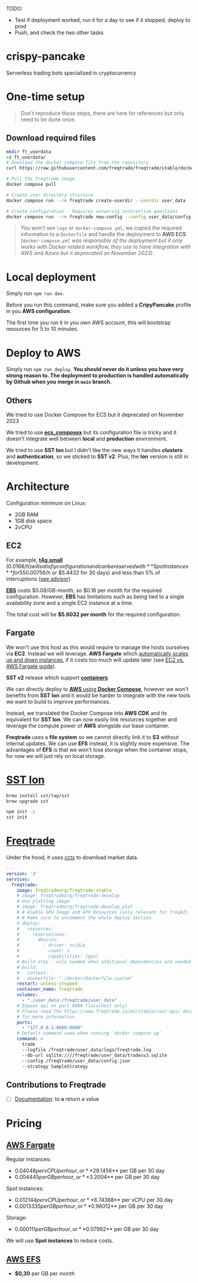 TODO:
- Test if deployment worked, run it for a day to see if it stopped, deploy to prod
- Push, and check the two other tasks

# crispy-pancake
Serverless trading bots specialized in cryptocurrency

# One-time setup
> Don't reproduce these steps, there are here for references but only need to be done once.

## Download required files
```sh
mkdir ft_userdata
cd ft_userdata/
# Download the docker-compose file from the repository
curl https://raw.githubusercontent.com/freqtrade/freqtrade/stable/docker-compose.yml -o docker-compose.yml

# Pull the freqtrade image
docker compose pull

# Create user directory structure
docker compose run --rm freqtrade create-userdir --userdir user_data

# Create configuration - Requires answering interactive questions
docker compose run --rm freqtrade new-config --config user_data/config.json
```

> You won't see `logs` or `docker-compose.yml`, we copied the required information to a `Dockerfile` and handle the deployment to **AWS ECS** *(`docker-compose.yml` was responsible of the deployment but it only works with Docker related workflow, they use to have integration with AWS and Azure but it deprecated on November 2023)*.

# Local deployment
Simply run `npm run dev`.

Before you run this command, make sure you added a **CripyPancake** profile in you **AWS configuration**.

The first time you run it in you own AWS account, this will bootstrap resources for 5 to 10 minutes.

# Deploy to AWS
Simply run `npm run deploy`. **You should never do it unless you have very strong reason to. The deployment to production is handled automatically by Github when you merge in `main` branch.**

## Others

We tried to use Docker Compose for ECS but it deprecated on November 2023

We tried to use [**ecs_composex**](https://github.com/compose-x/ecs_composex) but its configuration file is tricky and it doesn't integrate well between **local** and **production** environment.

We tried to use **SST Ion** but I didn't like the new ways it handles **clusters** and **authentication**, so we sticked to **SST v2**. Plus, the **Ion** version is still in development.

# Architecture
Configuration minimum on Linux:
- 2GB RAM
- 1GB disk space
- 2vCPU

## EC2
For example, [**t4g.small**](https://aws.amazon.com/ec2/pricing/on-demand/) ($0.0168/h) will satisfiy configuration and can be reserved with **Spot Instances** for 55% savings ($0.00756/h or $5.4432 for 30 days) and less than 5% of interruptions ([see advisor](https://aws.amazon.com/ec2/spot/instance-advisor/))

[**EBS**](https://aws.amazon.com/ebs/pricing/) costs $0.08/GB-month, so $0.16 per month for the required configuration. However, **EBS** has limitations such as being tied to a single availability zone and a single EC2 instance at a time. 

The total cost will be **$5.6032 per month** for the required configuration.


## Fargate
We won't use this host as this would require to manage the hosts ourselves via **EC2**. Instead we will leverage. **AWS Fargate** which [automatically scales up and down instances](https://aws.amazon.com/fr/blogs/compute/aws-fargate-price-reduction-up-to-50/), if it costs too much will update later (see [EC2 vs. AWS Fargate guide](https://aws.amazon.com/fr/blogs/france/approche-theorique-de-loptimisation-des-couts-des-types-de-lancements-damazon-ecs-aws-fargate-vs-amazon-ec2/)).


**SST v2** release which support [**containers**](https://ion.sst.dev/docs/start/aws/container/)

We can directly deploy to [**AWS** using **Docker Compose**](https://aws.amazon.com/blogs/containers/deploy-applications-on-amazon-ecs-using-docker-compose/), however we won't benefits from **SST Ion** and it would be harder to integrate with the new tools we want to build to improve performances.

Instead, we translated the Docker Compose into **AWS CDK** and its equivalent for **SST Ion**. We can now easily link resources together and leverage the compute power of **AWS** alongside our base container.

**Freqtrade** uses a **file system** so we cannot directly link it to **S3** without internal updates. We can use **EFS** instead, it is slightly more expensive. The advantages of **EFS** is that we won't lose storage when the container stops, for now we will just rely on local storage.

# [SST Ion](https://ion.sst.dev/docs/reference/cli/)
```sh
brew install sst/tap/sst
brew upgrade sst
```

```sh
npm init -y
sst init
```

# [Freqtrade](https://www.freqtrade.io/en/stable/)
Under the hood, it uses [cctx](https://github.com/ccxt/ccxt/wiki/Manual#market-data) to download market data.

```yml
---
version: '3'
services:
  freqtrade:
    image: freqtradeorg/freqtrade:stable
    # image: freqtradeorg/freqtrade:develop
    # Use plotting image
    # image: freqtradeorg/freqtrade:develop_plot
    # # Enable GPU Image and GPU Resources (only relevant for freqAI)
    # # Make sure to uncomment the whole deploy section
    # deploy:
    #   resources:
    #     reservations:
    #       devices:
    #         - driver: nvidia
    #           count: 1
    #           capabilities: [gpu]
    # Build step - only needed when additional dependencies are needed
    # build:
    #   context: .
    #   dockerfile: "./docker/Dockerfile.custom"
    restart: unless-stopped
    container_name: freqtrade
    volumes:
      - "./user_data:/freqtrade/user_data"
    # Expose api on port 8080 (localhost only)
    # Please read the https://www.freqtrade.io/en/stable/rest-api/ documentation
    # for more information.
    ports:
      - "127.0.0.1:8080:8080"
    # Default command used when running `docker compose up`
    command: >
      trade
      --logfile /freqtrade/user_data/logs/freqtrade.log
      --db-url sqlite:////freqtrade/user_data/tradesv3.sqlite
      --config /freqtrade/user_data/config.json
      --strategy SampleStrategy
```

## Contributions to Freqtrade
- [ ] [Documentation](https://www.freqtrade.io/en/stable/configuration/#dynamic-stake-amount-with-position-adjustment): to ~~a~~ return a value

# Pricing
## [AWS Fargate](https://aws.amazon.com/fargate/pricing/)
Regular instances:
- $0.04048 per vCPU per hour, or **$29.1456** per GB per 30 day
- $0.004445 per GB per hour, or **$3.2004** per GB per 30 day
  
Spot instances:
- $0.012144 per vCPU per hour, or **$8.74368** per vCPU per 30 day
- $0.0013335 per GB per hour, or **$0.96012** per GB per 30 day

Storage:
- $0.000111 per GB per hour, or **$0.07992** per GB per 30 day

We will use **Spot instances** to reduce costs.

## [AWS EFS](https://aws.amazon.com/fr/efs/pricing/)
- **$0,30** per GB per month

